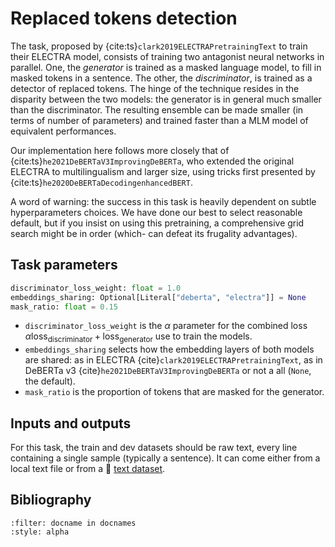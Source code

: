 Replaced tokens detection
=========================

The task, proposed by {cite:ts}`clark2019ELECTRAPretrainingText` to train their ELECTRA model,
consists of training two antagonist neural networks in parallel. One, the *generator* is trained as
a masked language model, to fill in masked tokens in a sentence. The other, the *discriminator*, is
trained as a detector of replaced tokens. The hinge of the technique resides in the disparity
between the two models: the generator is in general much smaller than the discriminator. The
resulting ensemble can be made smaller (in terms of number of parameters) and trained faster than a
MLM model of equivalent performances.

Our implementation here follows more closely that of {cite:ts}`he2021DeBERTaV3ImprovingDeBERTa`, who extended the original ELECTRA to multilingualism and larger size, using tricks first presented by {cite:ts}`he2020DeBERTaDecodingenhancedBERT`.

A word of warning: the success in this task is heavily dependent on subtle hyperparameters choices. We have done our best to select reasonable default, but if you insist on using this pretraining, a comprehensive grid search might be in order (which- can defeat its frugality advantages).

## Task parameters

```python
discriminator_loss_weight: float = 1.0
embeddings_sharing: Optional[Literal["deberta", "electra"]] = None
mask_ratio: float = 0.15
```

- `discriminator_loss_weight` is the $α$ parameter for the combined loss
  $α\mathrm{loss}_{\mathrm{discriminator}}+\mathrm{loss}_{\mathrm{generator}}$ use to train the
  models.
- `embeddings_sharing` selects how the embedding layers of both models are shared: as in ELECTRA
  {cite}`clark2019ELECTRAPretrainingText`, as in DeBERTa v3 {cite}`he2021DeBERTaV3ImprovingDeBERTa`
  or not a all (`None`, the default).
- `mask_ratio` is the proportion of tokens that are masked for the generator.

## Inputs and outputs

For this task, the train and dev datasets should be raw text, every line containing a single sample
(typically a sentence). It can come either from a local text file or from a 🤗 [text
dataset](https://huggingface.co/docs/datasets/nlp_load).

## Bibliography

```{bibliography}
:filter: docname in docnames
:style: alpha
```

